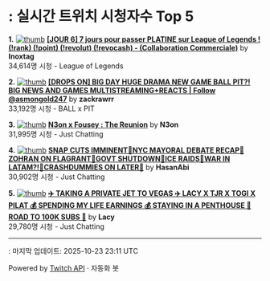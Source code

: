 # : 실시간 트위치 시청자수 Top 5

**1.** [![thumb](https://static-cdn.jtvnw.net/previews-ttv/live_user_inoxtag-320x180.jpg)](https://twitch.tv/Inoxtag)
**[[JOUR 6] 7 jours pour passer PLATINE sur League of Legends ! (!rank) (!point) (!revolut) (!revocash) - (Collaboration Commerciale)](https://twitch.tv/Inoxtag)** by **Inoxtag**<br>34,614명 시청  - League of Legends

**2.** [![thumb](https://static-cdn.jtvnw.net/previews-ttv/live_user_zackrawrr-320x180.jpg)](https://twitch.tv/zackrawrr)
**[[DROPS ON] BIG DAY HUGE DRAMA NEW GAME BALL PIT?! BIG NEWS AND GAMES MULTISTREAMING+REACTS | Follow  @asmongold247](https://twitch.tv/zackrawrr)** by **zackrawrr**<br>33,192명 시청  - BALL x PIT

**3.** [![thumb](https://static-cdn.jtvnw.net/previews-ttv/live_user_n3on-320x180.jpg)](https://twitch.tv/N3on)
**[N3on x Fousey : The Reunion](https://twitch.tv/N3on)** by **N3on**<br>31,995명 시청  - Just Chatting

**4.** [![thumb](https://static-cdn.jtvnw.net/previews-ttv/live_user_hasanabi-320x180.jpg)](https://twitch.tv/HasanAbi)
**[SNAP CUTS IMMINENT🚨NYC MAYORAL DEBATE RECAP🚨ZOHRAN ON FLAGRANT🚨GOVT SHUTDOWN🚨ICE RAIDS🚨WAR IN LATAM?!🚨CRASHDUMMIES ON LATER🚨](https://twitch.tv/HasanAbi)** by **HasanAbi**<br>30,902명 시청  - Just Chatting

**5.** [![thumb](https://static-cdn.jtvnw.net/previews-ttv/live_user_lacy-320x180.jpg)](https://twitch.tv/Lacy)
**[✈️ TAKING A PRIVATE JET TO VEGAS ✈️ LACY X TJR X TOGI X PILAT 💰 SPENDING MY LIFE EARNINGS 💰 STAYING IN A PENTHOUSE 🎲 ROAD TO 100K SUBS 🎲](https://twitch.tv/Lacy)** by **Lacy**<br>29,780명 시청  - Just Chatting


---
: 마지막 업데이트: 2025-10-23 23:11 UTC

Powered by [Twitch API](https://dev.twitch.tv/docs/api/reference) · 자동화 봇